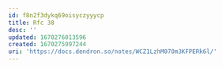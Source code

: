 ```yaml
---
id: f8n2f3dykq69oisyczyyycp
title: Rfc 38
desc: ''
updated: 1670276013596
created: 1670275997244
uri: 'https://docs.dendron.so/notes/WCZ1LzhM07Om3KFPERk6l/'
---
```


